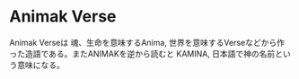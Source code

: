 # Animak Verse

Animak Verseは 魂、生命を意味するAnima, 世界を意味するVerseなどから作った造語である。またANIMAKを逆から読むと KAMINA, 日本語で神の名前という意味になる。
